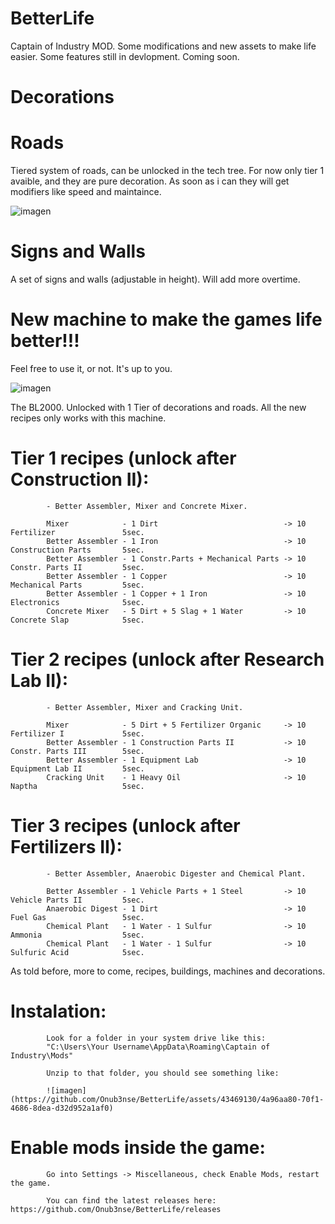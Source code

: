 # BetterLife
Captain of Industry MOD. Some modifications and new assets to make life easier.
Some features still in devlopment. Coming soon.

# Decorations

# Roads

Tiered system of roads, can be unlocked in the tech tree.
For now only tier 1 avaible, and they are pure decoration. As soon as i can they will get modifiers like speed and maintaince.

![imagen](https://github.com/Onub3nse/BetterLife/assets/43469130/438dc644-7cc2-4804-abb4-5d1a423ed259)

# Signs and Walls

A set of signs and walls (adjustable in height). Will add more overtime.


# New machine to make the games life better!!!

Feel free to use it, or not. It's up to you.

![imagen](https://github.com/Onub3nse/BetterLife/assets/43469130/3309a6c2-9b04-40cb-973f-6e4bc9b9cd7f)

The BL2000. Unlocked with 1 Tier of decorations and roads. All the new recipes only works with this machine.

# Tier 1 recipes (unlock after Construction II):

            - Better Assembler, Mixer and Concrete Mixer.

            Mixer            - 1 Dirt                            -> 10 Fertilizer               5sec.
            Better Assembler - 1 Iron                            -> 10 Construction Parts       5sec.
            Better Assembler - 1 Constr.Parts + Mechanical Parts -> 10 Constr. Parts II         5sec.
            Better Assembler - 1 Copper                          -> 10 Mechanical Parts         5sec.
            Better Assembler - 1 Copper + 1 Iron                 -> 10 Electronics              5sec.
            Concrete Mixer   - 5 Dirt + 5 Slag + 1 Water         -> 10 Concrete Slap            5sec.

# Tier 2 recipes (unlock after Research Lab II):

            - Better Assembler, Mixer and Cracking Unit.

            Mixer            - 5 Dirt + 5 Fertilizer Organic     -> 10 Fertilizer I             5sec.
            Better Assembler - 1 Construction Parts II           -> 10 Constr. Parts III        5sec.
            Better Assembler - 1 Equipment Lab                   -> 10 Equipment Lab II         5sec.
            Cracking Unit    - 1 Heavy Oil                       -> 10 Naptha                   5sec.

# Tier 3 recipes (unlock after Fertilizers II):

            - Better Assembler, Anaerobic Digester and Chemical Plant.

            Better Assembler - 1 Vehicle Parts + 1 Steel         -> 10 Vehicle Parts II         5sec.
            Anaerobic Digest - 1 Dirt                            -> 10 Fuel Gas                 5sec.
            Chemical Plant   - 1 Water - 1 Sulfur                -> 10 Ammonia                  5sec.
            Chemical Plant   - 1 Water - 1 Sulfur                -> 10 Sulfuric Acid            5sec.


As told before, more to come, recipes, buildings, machines and decorations.


# Instalation:

            Look for a folder in your system drive like this:
            "C:\Users\Your Username\AppData\Roaming\Captain of Industry\Mods"
            
            Unzip to that folder, you should see something like:

            ![imagen](https://github.com/Onub3nse/BetterLife/assets/43469130/4a96aa80-70f1-4686-8dea-d32d952a1af0)

# Enable mods inside the game:

            Go into Settings -> Miscellaneous, check Enable Mods, restart the game.

            You can find the latest releases here: https://github.com/Onub3nse/BetterLife/releases
            


            


